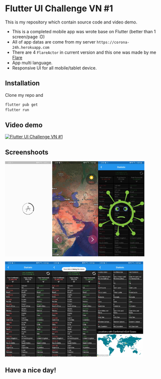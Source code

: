 # Flutter UI Challenge VN #1

This is my repository which contain source code and video demo.
- This is a completed mobile app was wrote base on Flutter (better than 1 screen/page :D)
- All of app datas are come from my server ```https://corona-24h.herokuapp.com```
- There are 4 ```FlareActor``` in current version and this one was made by me [Flare](https://rive.app/a/truongtranquanghuy/files/flare/virus)
- App multi language.
- Responsive UI for all mobile/tablet device.

## Installation
Clone my repo and
```bash
flutter pub get
flutter run 
```

## Video demo
[![Flutter UI Challenge VN #1](https://i.ytimg.com/vi/ln-r0TaFH_E/hqdefault.jpg)](https://www.youtube.com/watch?v=ln-r0TaFH_E "Click to Watch!")


## Screenshoots
<img src="https://github.com/159159951/Flutter_UI_Challenge_1/blob/master/git_res/Screenshot_20200816-145244.jpg?raw=true" width="30%"> <img src="https://github.com/159159951/Flutter_UI_Challenge_1/blob/master/git_res/Screenshot_20200816-145306.jpg?raw=true" width="30%"><img src="https://github.com/159159951/Flutter_UI_Challenge_1/blob/master/git_res/Screenshot_20200816-145316.jpg?raw=true" width="30%">

<img src="https://github.com/159159951/Flutter_UI_Challenge_1/blob/master/git_res/Screenshot_20200816-145322.jpg?raw=true" width="30%"><img src="https://github.com/159159951/Flutter_UI_Challenge_1/blob/master/git_res/Screenshot_20200816-145327.jpg?raw=true" width="30%"><img src="https://github.com/159159951/Flutter_UI_Challenge_1/blob/master/git_res/Screenshot_20200816-145333.jpg?raw=true" width="30%">

## Have a nice day!